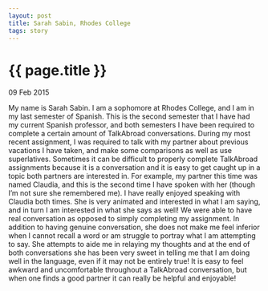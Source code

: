 ```yaml
---
layout: post
title: Sarah Sabin, Rhodes College
tags: story
---
```


# {{ page.title }}

09 Feb 2015

My name is Sarah Sabin. I am a sophomore at Rhodes College, and I am in my last semester of Spanish. This is the second semester that I have had my current Spanish professor, and both semesters I have been required to complete a certain amount of TalkAbroad conversations. During my most recent assignment, I was required to talk with my partner about previous vacations I have taken, and make some comparisons as well as use superlatives. Sometimes it can be difficult to properly complete TalkAbroad assignments because it is a conversation and it is easy to get caught up in a topic both partners are interested in. For example, my partner this time was named Claudia, and this is the second time I have spoken with her (though I’m not sure she remembered me). I have really enjoyed speaking with Claudia both times. She is very animated and interested in what I am saying, and in turn I am interested in what she says as well! We were able to have real conversation as opposed to simply completing my assignment. In addition to having genuine conversation, she does not make me feel inferior when I cannot recall a word or am struggle to portray what I am attempting to say. She attempts to aide me in relaying my thoughts and at the end of both conversations she has been very sweet in telling me that I am doing well in the language, even if it may not be entirely true! It is easy to feel awkward and uncomfortable throughout a TalkAbroad conversation, but when one finds a good partner it can really be helpful and enjoyable!
